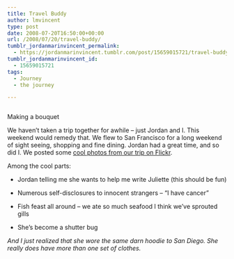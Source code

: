 ```yaml
---
title: Travel Buddy
author: lmvincent
type: post
date: 2008-07-20T16:50:00+00:00
url: /2008/07/20/travel-buddy/
tumblr_jordanmarinvincent_permalink:
  - https://jordanmarinvincent.tumblr.com/post/15659015721/travel-buddy
tumblr_jordanmarinvincent_id:
  - 15659015721
tags:
  - Journey
  - the journey

---
```

<a href="https://www.flickr.com/photos/larryvincent/2687480018/" title="photo sharing" target="_blank" rel="noopener"><img src="https://farm4.static.flickr.com/3285/2687480018_5bcd2eafd3_m.jpg" alt="" /></a>

Making a bouquet

We haven&rsquo;t taken a trip together for awhile &ndash; just Jordan and I. This weekend would remedy that. We flew to San Francisco for a long weekend of sight seeing, shopping and fine dining. Jordan had a great time, and so did I. We posted some <a href="https://www.flickr.com/photos/larryvincent/sets/72157606243965856/" target="_blank" rel="noopener">cool photos from our trip on Flickr</a>.

Among the cool parts:

</p> 

  * Jordan telling me she wants to help me write Juliette (this should be fun)


  * Numerous self-disclosures to innocent strangers &ndash; &ldquo;I have cancer&rdquo;


  * Fish feast all around &ndash; we ate so much seafood I think we&rsquo;ve sprouted gills


  * She&rsquo;s become a shutter bug
</ul> 

<cite>And I just realized that she wore the same darn hoodie to San Diego. She really <em>does</em> have more than one set of clothes.</cite>

<div class="blogger-post-footer">
  <img loading="lazy" width="1" height="1" src="https://blogger.googleusercontent.com/tracker/9039099668816362935-1304463823214686054?l=jordansjourney2.blogspot.com" alt="" />
</div>
